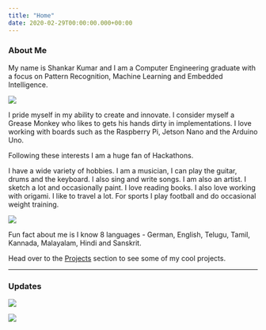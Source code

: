 ```yaml
---
title: "Home"
date: 2020-02-29T00:00:00.000+00:00
---
```


### About Me

My name is Shankar Kumar and I am a Computer Engineering graduate with a focus on Pattern Recognition, Machine Learning and Embedded Intelligence.  

![](/myphoto.png)

I pride myself in my ability to create and innovate. I consider myself a Grease Monkey who likes to gets his hands dirty in implementations. I love working with boards such as the Raspberry Pi, Jetson Nano and the Arduino Uno. 

Following these interests I am a huge fan of Hackathons.

I have a wide variety of hobbies. I am a musician, I can play the guitar, drums and the keyboard. I also sing and write songs. I am also an artist. I sketch a lot and occasionally paint. I love reading books. I also love working with origami. I like to travel a lot. For sports I play football and do occasional weight training. 

![](/images/combine.png)

Fun fact about me is I know 8 languages - German, English, Telugu, Tamil, Kannada, Malayalam, Hindi and Sanskrit.

Head over to the [Projects](/posts/intro_projects) section to see some of my cool projects.  

---

### Updates

![](/images/nasa.png)


![](/images/nvidia.jpg)